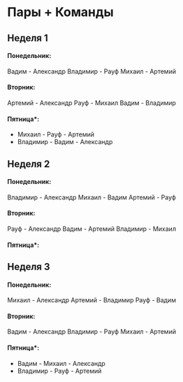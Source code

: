 # Пары + Команды

## Неделя 1

#### Понедельник:
Вадим - Александр
Владимир - Рауф
Михаил - Артемий



#### Вторник:
Артемий - Александр
Рауф - Михаил
Вадим - Владимир



#### Пятница*:
- Михаил - Рауф - Артемий
- Владимир - Вадим - Александр

## Неделя 2

#### Понедельник:

Владимир - Александр
Михаил - Вадим
Артемий - Рауф



#### Вторник:
Рауф - Александр
Вадим - Артемий
Владимир - Михаил




#### Пятница*:


## Неделя 3

#### Понедельник:

Михаил - Александр
Артемий - Владимир
Рауф - Вадим

#### Вторник:
Вадим - Александр
Владимир - Рауф
Михаил - Артемий

#### Пятница*:
- Вадим - Михаил - Александр
- Владимир - Рауф - Артемий 

